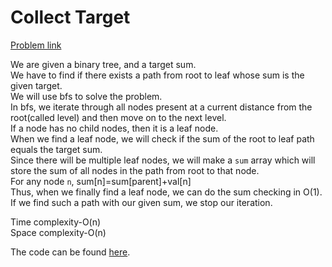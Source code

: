 # Collect Target

[Problem link](https://github.com/dscnsec/DSC-NSEC-Algorithms/blob/master/6.%20Binary%20Tree/collect_target/collect_target.md)

We are given a binary tree, and a target sum.<br>
We have to find if there exists a path from root to leaf whose sum is the given target.<br>
We will use bfs to solve the problem.<br>
In bfs, we iterate through all nodes present at a current distance from the root(called level) and then move on to the next level.<br>
If a node has no child nodes, then it is a leaf node.<br>
When we find a leaf node, we will check if the sum of the root to leaf path equals the target sum.<br>
Since there will be multiple leaf nodes, we will make a `sum` array which will store the sum of all nodes in the path from root to that node.<br>
For any node `n`, sum[n]=sum[parent]+val[n]<br>
Thus, when we finally find a leaf node, we can do the sum checking in O(1).<br>
If we find such a path with our given sum, we stop our iteration.<br>

Time complexity-O(n)<br>
Space complexity-O(n)

The code can be found [here](https://github.com/dscnsec/DSC-NSEC-Algorithms/blob/master/6.%20Binary%20Tree/collect_target/CollectTargetMerlin.java).
